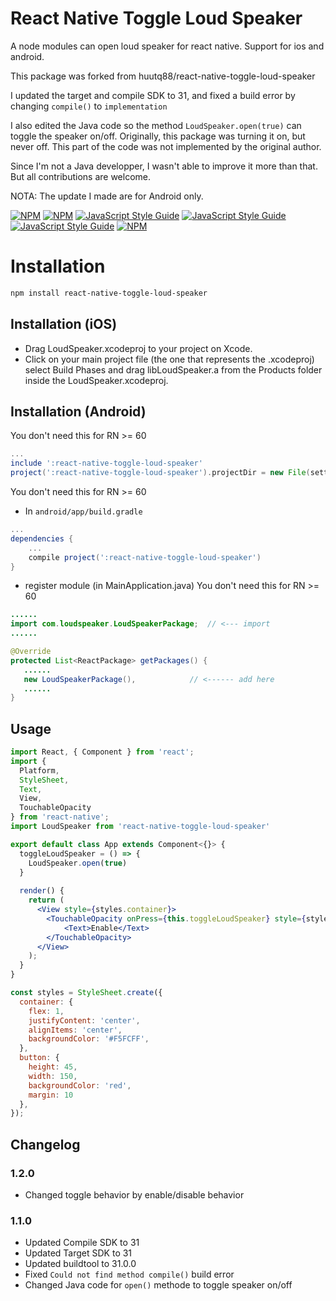 # React Native Toggle Loud Speaker

A node modules can open loud speaker for react native.
Support for ios and android.

This package was forked from huutq88/react-native-toggle-loud-speaker

I updated the target and compile SDK to 31, and fixed a build error by changing `compile()` to `implementation`

I also edited the Java code so the method `LoudSpeaker.open(true)` can toggle the speaker on/off. Originally, this package was turning it on, but never off. This part of the code was not implemented by the original author.

Since I'm not a Java developper, I wasn't able to improve it more than that. But all contributions are welcome.

NOTA: The update I made are for Android only.

[![NPM](https://img.shields.io/npm/v/react-native-toggle-loud-speaker.svg)](https://www.npmjs.com/package/react-native-toggle-loud-speaker) [![NPM](https://img.shields.io/npm/dw/react-native-toggle-loud-speaker.svg)](https://www.npmjs.com/package/react-native-toggle-loud-speaker) [![JavaScript Style Guide](https://img.shields.io/badge/code_style-standard-brightgreen.svg)](https://standardjs.com) [![JavaScript Style Guide](https://img.shields.io/github/stars/parazitenew/react-native-toggle-loud-speaker.svg)](https://github.com/parazitenew/react-native-toggle-loud-speaker)
[![JavaScript Style Guide](https://img.shields.io/github/issues/parazitenew/react-native-toggle-loud-speaker.svg)](https://github.com/parazitenew/react-native-toggle-loud-speaker) [![NPM](https://img.shields.io/npm/types/react-native-toggle-loud-speaker.svg)](https://www.npmjs.com/package/react-native-toggle-loud-speaker) 

# Installation

```sh
npm install react-native-toggle-loud-speaker
```
## Installation (iOS)
* Drag LoudSpeaker.xcodeproj to your project on Xcode.
* Click on your main project file (the one that represents the .xcodeproj) select Build Phases and drag libLoudSpeaker.a from the Products folder inside the LoudSpeaker.xcodeproj.

## Installation (Android)
You don't need this for RN >= 60
```gradle
...
include ':react-native-toggle-loud-speaker'
project(':react-native-toggle-loud-speaker').projectDir = new File(settingsDir, '../node_modules/react-native-toggle-loud-speaker/android')
```
You don't need this for RN >= 60
* In `android/app/build.gradle`

```gradle
...
dependencies {
    ...
    compile project(':react-native-toggle-loud-speaker')
}
```

* register module (in MainApplication.java)
You don't need this for RN >= 60
```java
......
import com.loudspeaker.LoudSpeakerPackage;  // <--- import
......

@Override
protected List<ReactPackage> getPackages() {
   ......
   new LoudSpeakerPackage(),            // <------ add here
   ......
}

```

## Usage

```jsx
import React, { Component } from 'react';
import {
  Platform,
  StyleSheet,
  Text,
  View,
  TouchableOpacity
} from 'react-native';
import LoudSpeaker from 'react-native-toggle-loud-speaker'

export default class App extends Component<{}> {
  toggleLoudSpeaker = () => {
    LoudSpeaker.open(true)
  }	
  
  render() {
    return (
      <View style={styles.container}>
        <TouchableOpacity onPress={this.toggleLoudSpeaker} style={styles.button}>
	        <Text>Enable</Text>
        </TouchableOpacity>
      </View>
    );
  }
}

const styles = StyleSheet.create({
  container: {
    flex: 1,
    justifyContent: 'center',
    alignItems: 'center',
    backgroundColor: '#F5FCFF',
  },
  button: {
    height: 45, 
    width: 150, 
    backgroundColor: 'red',
    margin: 10
  },
});
```
## Changelog
### 1.2.0
* Changed toggle behavior by enable/disable behavior
### 1.1.0
* Updated Compile SDK to 31
* Updated Target SDK to 31
* Updated buildtool to 31.0.0
* Fixed `Could not find method compile()` build error
* Changed Java code for `open()` methode to toggle speaker on/off
